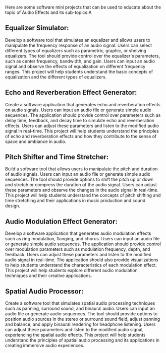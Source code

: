 Here are some software mini projects that can be used to educate about the topic of Audio Effects and its sub-topics:A

## Equalizer Simulator:
 Develop a software tool that simulates an equalizer and allows users to manipulate the frequency response of an audio signal. Users can select different types of equalizers such as parametric, graphic, or shelving equalizers. The tool should provide control over the equalizer's parameters, such as center frequency, bandwidth, and gain. Users can input an audio signal and observe the effects of equalization on different frequency ranges. This project will help students understand the basic concepts of equalization and the different types of equalizers.

## Echo and Reverberation Effect Generator:
 Create a software application that generates echo and reverberation effects on audio signals. Users can input an audio file or generate simple audio sequences. The application should provide control over parameters such as delay time, feedback, and decay time to simulate echo and reverberation effects. Users can adjust these parameters and listen to the modified audio signal in real-time. This project will help students understand the principles of echo and reverberation effects and how they contribute to the sense of space and ambiance in audio.

## Pitch Shifter and Time Stretcher:
 Build a software tool that allows users to manipulate the pitch and duration of audio signals. Users can input an audio file or generate simple audio sequences. The tool should provide options to shift the pitch up or down and stretch or compress the duration of the audio signal. Users can adjust these parameters and observe the changes in the audio signal in real-time. This project will help students understand the concepts of pitch shifting and time stretching and their applications in music production and sound design.

## Audio Modulation Effect Generator:
 Develop a software application that generates audio modulation effects such as ring modulation, flanging, and chorus. Users can input an audio file or generate simple audio sequences. The application should provide control over modulation parameters such as modulation frequency, depth, and feedback. Users can adjust these parameters and listen to the modified audio signal in real-time. The application should also provide visualizations to help students understand the characteristics of each modulation effect. This project will help students explore different audio modulation techniques and their creative applications.

## Spatial Audio Processor:
 Create a software tool that simulates spatial audio processing techniques such as panning, surround sound, and binaural audio. Users can input an audio file or generate audio sequences. The tool should provide options to position audio sources in the stereo or surround sound field, adjust panning and balance, and apply binaural rendering for headphone listening. Users can adjust these parameters and listen to the modified audio signal, experiencing the spatial audio effects. This project will help students understand the principles of spatial audio processing and its applications in creating immersive audio experiences.
